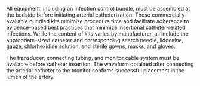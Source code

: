 All equipment, including an infection control bundle, must be assembled at the bedside before initiating arterial catheterization. These commercially-available bundled kits minimize procedure time and facilitate adherence to evidence-based best practices that minimize insertional catheter-related infections. While the content of kits varies by manufacturer, all include the appropriate-sized catheter and corresponding search needle, lidocaine, gauze, chlorhexidine solution, and sterile gowns, masks, and gloves.

The transducer, connecting tubing, and monitor cable system must be available before catheter insertion. The waveform obtained after connecting the arterial catheter to the monitor confirms successful placement in the lumen of the artery.